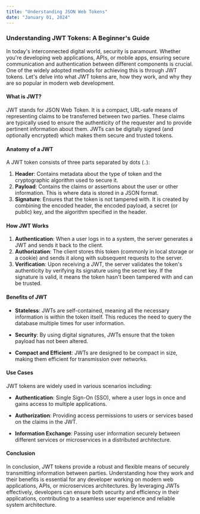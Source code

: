 ```yaml
---
title: "Understanding JSON Web Tokens"
date: "January 01, 2024"
---
```


### Understanding JWT Tokens: A Beginner's Guide

In today's interconnected digital world, security is paramount. Whether you're developing web applications, APIs, or mobile apps, ensuring secure communication and authentication between different components is crucial. One of the widely adopted methods for achieving this is through JWT tokens. Let's delve into what JWT tokens are, how they work, and why they are so popular in modern web development.

#### What is JWT?

JWT stands for JSON Web Token. It is a compact, URL-safe means of representing claims to be transferred between two parties. These claims are typically used to ensure the authenticity of the requester and to provide pertinent information about them. JWTs can be digitally signed (and optionally encrypted) which makes them secure and trusted tokens.

#### Anatomy of a JWT

A JWT token consists of three parts separated by dots (`.`):
1. **Header**: Contains metadata about the type of token and the cryptographic algorithm used to secure it.
2. **Payload**: Contains the claims or assertions about the user or other information. This is where data is stored in a JSON format.
3. **Signature**: Ensures that the token is not tampered with. It is created by combining the encoded header, the encoded payload, a secret (or public) key, and the algorithm specified in the header.

#### How JWT Works

1. **Authentication**: When a user logs in to a system, the server generates a JWT and sends it back to the client.
2. **Authorization**: The client stores this token (commonly in local storage or a cookie) and sends it along with subsequent requests to the server.
3. **Verification**: Upon receiving a JWT, the server validates the token's authenticity by verifying its signature using the secret key. If the signature is valid, it means the token hasn't been tampered with and can be trusted.

#### Benefits of JWT

- **Stateless**: JWTs are self-contained, meaning all the necessary information is within the token itself. This reduces the need to query the database multiple times for user information.
  
- **Security**: By using digital signatures, JWTs ensure that the token payload has not been altered.

- **Compact and Efficient**: JWTs are designed to be compact in size, making them efficient for transmission over networks.

#### Use Cases

JWT tokens are widely used in various scenarios including:
- **Authentication**: Single Sign-On (SSO), where a user logs in once and gains access to multiple applications.
  
- **Authorization**: Providing access permissions to users or services based on the claims in the JWT.

- **Information Exchange**: Passing user information securely between different services or microservices in a distributed architecture.

#### Conclusion

In conclusion, JWT tokens provide a robust and flexible means of securely transmitting information between parties. Understanding how they work and their benefits is essential for any developer working on modern web applications, APIs, or microservices architectures. By leveraging JWTs effectively, developers can ensure both security and efficiency in their applications, contributing to a seamless user experience and reliable system architecture.
